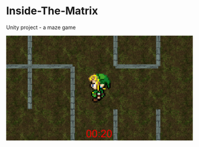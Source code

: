 # Inside-The-Matrix
Unity project - a maze game

![Gameplay screenshot](https://github.com/scipianus/Inside-The-Matrix/blob/master/Documentatie/Gameplay1.png)
